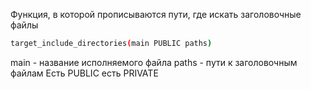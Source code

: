 Функция, в которой прописываются пути, где искать заголовочные файлы
```bash
target_include_directories(main PUBLIC paths)
```
main - название исполняемого файла
paths - пути к заголовочным файлам
Есть PUBLIC есть PRIVATE